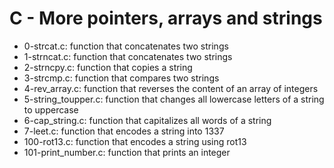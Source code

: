 # C - More pointers, arrays and strings
* 0-strcat.c: function that concatenates two strings
* 1-strncat.c: function that concatenates two strings
* 2-strncpy.c: function that copies a string
* 3-strcmp.c: function that compares two strings
* 4-rev_array.c: function that reverses the content of an array of integers
* 5-string_toupper.c: function that changes all lowercase letters of a string to uppercase
* 6-cap_string.c: function that capitalizes all words of a string
* 7-leet.c: function that encodes a string into 1337
* 100-rot13.c: function that encodes a string using rot13
* 101-print_number.c: function that prints an integer
